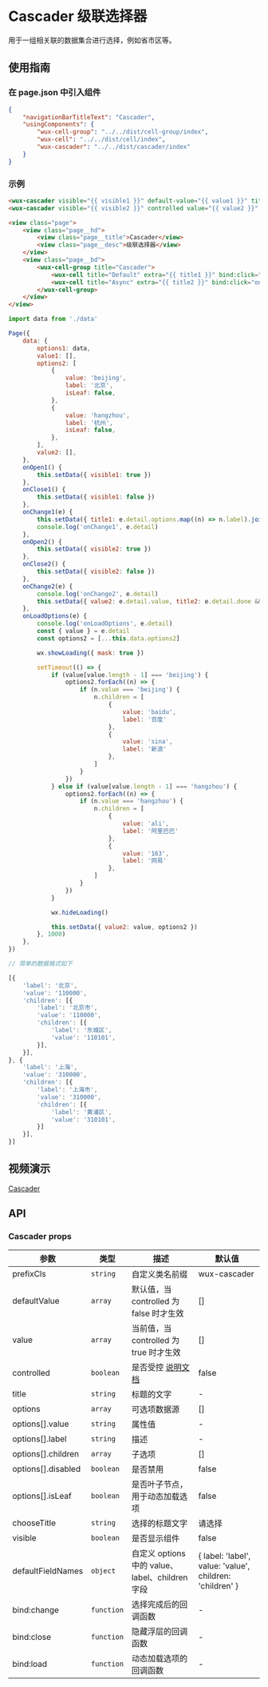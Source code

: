 # Cascader 级联选择器

用于一组相关联的数据集合进行选择，例如省市区等。

## 使用指南

### 在 page.json 中引入组件

```json
{
    "navigationBarTitleText": "Cascader",
    "usingComponents": {
        "wux-cell-group": "../../dist/cell-group/index",
        "wux-cell": "../../dist/cell/index",
        "wux-cascader": "../../dist/cascader/index"
    }
}
```

### 示例

```html
<wux-cascader visible="{{ visible1 }}" default-value="{{ value1 }}" title="所在地区" options="{{ options1 }}" bind:close="onClose1" bind:change="onChange1" />
<wux-cascader visible="{{ visible2 }}" controlled value="{{ value2 }}" title="所在地区" options="{{ options2 }}" bind:close="onClose2" bind:change="onChange2" bind:load="onLoadOptions" />

<view class="page">
    <view class="page__hd">
        <view class="page__title">Cascader</view>
        <view class="page__desc">级联选择器</view>
    </view>
    <view class="page__bd">
        <wux-cell-group title="Cascader">
            <wux-cell title="Default" extra="{{ title1 }}" bind:click="onOpen1"></wux-cell>
            <wux-cell title="Async" extra="{{ title2 }}" bind:click="onOpen2"></wux-cell>
        </wux-cell-group>
    </view>
</view>
```

```js
import data from './data'

Page({
    data: {
        options1: data,
        value1: [],
        options2: [
            {
                value: 'beijing',
                label: '北京',
                isLeaf: false,
            },
            {
                value: 'hangzhou',
                label: '杭州',
                isLeaf: false,
            },
        ],
        value2: [],
    },
    onOpen1() {
        this.setData({ visible1: true })
    },
    onClose1() {
        this.setData({ visible1: false })
    },
    onChange1(e) {
        this.setData({ title1: e.detail.options.map((n) => n.label).join('/') })
        console.log('onChange1', e.detail)
    },
    onOpen2() {
        this.setData({ visible2: true })
    },
    onClose2() {
        this.setData({ visible2: false })
    },
    onChange2(e) {
        console.log('onChange2', e.detail)
        this.setData({ value2: e.detail.value, title2: e.detail.done && e.detail.options.map((n) => n.label).join('/') })
    },
    onLoadOptions(e) {
        console.log('onLoadOptions', e.detail)
        const { value } = e.detail
        const options2 = [...this.data.options2]

        wx.showLoading({ mask: true })

        setTimeout(() => {
            if (value[value.length - 1] === 'beijing') {
                options2.forEach((n) => {
                    if (n.value === 'beijing') {
                        n.children = [
                            {
                                value: 'baidu',
                                label: '百度'
                            },
                            {
                                value: 'sina',
                                label: '新浪'
                            },
                        ]
                    }
                })
            } else if (value[value.length - 1] === 'hangzhou') {
                options2.forEach((n) => {
                    if (n.value === 'hangzhou') {
                        n.children = [
                            {
                                value: 'ali',
                                label: '阿里巴巴'
                            },
                            {
                                value: '163',
                                label: '网易'
                            },
                        ]
                    }
                })
            }

            wx.hideLoading()

            this.setData({ value2: value, options2 })
        }, 1000)
    },
})
```

```js
// 简单的数据格式如下

[{
    'label': '北京',
    'value': '110000',
    'children': [{
        'label': '北京市',
        'value': '110000',
        'children': [{
            'label': '东城区',
            'value': '110101',
        }],
    }],
}, {
    'label': '上海',
    'value': '310000',
    'children': [{
        'label': '上海市',
        'value': '310000',
        'children': [{
            'label': '黄浦区',
            'value': '310101',
        }]
    }],
}]
```

## 视频演示

[Cascader](./_media/cascader.mp4 ':include :type=iframe width=375px height=667px')

## API

### Cascader props

| 参数 | 类型 | 描述 | 默认值 |
| --- | --- | --- | --- |
| prefixCls | <code>string</code> | 自定义类名前缀 | wux-cascader |
| defaultValue | <code>array</code> | 默认值，当 controlled 为 false 时才生效 | [] |
| value | <code>array</code> | 当前值，当 controlled 为 true 时才生效 | [] |
| controlled | <code>boolean</code> | 是否受控 [说明文档](controlled.md) | false |
| title | <code>string</code> | 标题的文字 | - |
| options | <code>array</code> | 可选项数据源 | [] |
| options[].value | <code>string</code> | 属性值 | - |
| options[].label | <code>string</code> | 描述 | - |
| options[].children | <code>array</code> | 子选项 | [] |
| options[].disabled | <code>boolean</code> | 是否禁用 | false |
| options[].isLeaf | <code>boolean</code> | 是否叶子节点，用于动态加载选项 | false |
| chooseTitle | <code>string</code> | 选择的标题文字 | 请选择 |
| visible | <code>boolean</code> | 是否显示组件 | false |
| defaultFieldNames | <code>object</code> | 自定义 options 中的 value、label、children 字段 | { label: 'label', value: 'value', children: 'children' } |
| bind:change | <code>function</code> | 选择完成后的回调函数 | - |
| bind:close | <code>function</code> | 隐藏浮层的回调函数 | - |
| bind:load | <code>function</code> | 动态加载选项的回调函数 | - |